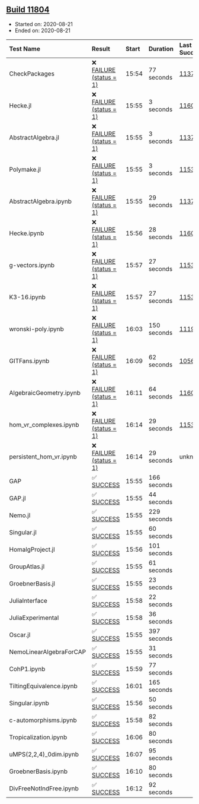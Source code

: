 ## [Build 11804](https://oscarci.mathematik.uni-kl.de/job/oscar/11804/)

* Started on: 2020-08-21
* Ended on: 2020-08-21

| Test Name    | Result | Start | Duration | Last Success | First Failure |
|:-------------|:-------|:------|:---------|:-------------|:--------------|
| CheckPackages | ❌ [FAILURE (status = 1)](https://oscarci.mathematik.uni-kl.de/job/oscar/11804/artifact/logs/build-11804/CheckPackages.log) | 15:54 | 77 seconds | [11376](https://oscarci.mathematik.uni-kl.de/job/oscar/11376/) | [11377](https://oscarci.mathematik.uni-kl.de/job/oscar/11377/) |
| Hecke.jl | ❌ [FAILURE (status = 1)](https://oscarci.mathematik.uni-kl.de/job/oscar/11804/artifact/logs/build-11804/Hecke.jl.log) | 15:55 | 3 seconds | [11602](https://oscarci.mathematik.uni-kl.de/job/oscar/11602/) | [11603](https://oscarci.mathematik.uni-kl.de/job/oscar/11603/) |
| AbstractAlgebra.jl | ❌ [FAILURE (status = 1)](https://oscarci.mathematik.uni-kl.de/job/oscar/11804/artifact/logs/build-11804/AbstractAlgebra.jl.log) | 15:55 | 3 seconds | [11376](https://oscarci.mathematik.uni-kl.de/job/oscar/11376/) | [11377](https://oscarci.mathematik.uni-kl.de/job/oscar/11377/) |
| Polymake.jl | ❌ [FAILURE (status = 1)](https://oscarci.mathematik.uni-kl.de/job/oscar/11804/artifact/logs/build-11804/Polymake.jl.log) | 15:55 | 3 seconds | [11532](https://oscarci.mathematik.uni-kl.de/job/oscar/11532/) | [11533](https://oscarci.mathematik.uni-kl.de/job/oscar/11533/) |
| AbstractAlgebra.ipynb | ❌ [FAILURE (status = 1)](https://oscarci.mathematik.uni-kl.de/job/oscar/11804/artifact/logs/build-11804/AbstractAlgebra.ipynb.log) | 15:55 | 29 seconds | [11376](https://oscarci.mathematik.uni-kl.de/job/oscar/11376/) | [11377](https://oscarci.mathematik.uni-kl.de/job/oscar/11377/) |
| Hecke.ipynb | ❌ [FAILURE (status = 1)](https://oscarci.mathematik.uni-kl.de/job/oscar/11804/artifact/logs/build-11804/Hecke.ipynb.log) | 15:56 | 28 seconds | [11602](https://oscarci.mathematik.uni-kl.de/job/oscar/11602/) | [11603](https://oscarci.mathematik.uni-kl.de/job/oscar/11603/) |
| g-vectors.ipynb | ❌ [FAILURE (status = 1)](https://oscarci.mathematik.uni-kl.de/job/oscar/11804/artifact/logs/build-11804/g-vectors.ipynb.log) | 15:57 | 27 seconds | [11532](https://oscarci.mathematik.uni-kl.de/job/oscar/11532/) | [11533](https://oscarci.mathematik.uni-kl.de/job/oscar/11533/) |
| K3-16.ipynb | ❌ [FAILURE (status = 1)](https://oscarci.mathematik.uni-kl.de/job/oscar/11804/artifact/logs/build-11804/K3-16.ipynb.log) | 15:57 | 27 seconds | [11532](https://oscarci.mathematik.uni-kl.de/job/oscar/11532/) | [11533](https://oscarci.mathematik.uni-kl.de/job/oscar/11533/) |
| wronski-poly.ipynb | ❌ [FAILURE (status = 1)](https://oscarci.mathematik.uni-kl.de/job/oscar/11804/artifact/logs/build-11804/wronski-poly.ipynb.log) | 16:03 | 150 seconds | [11192](https://oscarci.mathematik.uni-kl.de/job/oscar/11192/) | [11193](https://oscarci.mathematik.uni-kl.de/job/oscar/11193/) |
| GITFans.ipynb | ❌ [FAILURE (status = 1)](https://oscarci.mathematik.uni-kl.de/job/oscar/11804/artifact/logs/build-11804/GITFans.ipynb.log) | 16:09 | 62 seconds | [10566](https://oscarci.mathematik.uni-kl.de/job/oscar/10566/) | [10567](https://oscarci.mathematik.uni-kl.de/job/oscar/10567/) |
| AlgebraicGeometry.ipynb | ❌ [FAILURE (status = 1)](https://oscarci.mathematik.uni-kl.de/job/oscar/11804/artifact/logs/build-11804/AlgebraicGeometry.ipynb.log) | 16:11 | 64 seconds | [11602](https://oscarci.mathematik.uni-kl.de/job/oscar/11602/) | [11603](https://oscarci.mathematik.uni-kl.de/job/oscar/11603/) |
| hom_vr_complexes.ipynb | ❌ [FAILURE (status = 1)](https://oscarci.mathematik.uni-kl.de/job/oscar/11804/artifact/logs/build-11804/hom_vr_complexes.ipynb.log) | 16:14 | 29 seconds | [11532](https://oscarci.mathematik.uni-kl.de/job/oscar/11532/) | [11533](https://oscarci.mathematik.uni-kl.de/job/oscar/11533/) |
| persistent_hom_vr.ipynb | ❌ [FAILURE (status = 1)](https://oscarci.mathematik.uni-kl.de/job/oscar/11804/artifact/logs/build-11804/persistent_hom_vr.ipynb.log) | 16:14 | 29 seconds | unknown | unknown |
| GAP | ✅ [SUCCESS](https://oscarci.mathematik.uni-kl.de/job/oscar/11804/artifact/logs/build-11804/GAP.log) | 15:55 | 166 seconds |  |  |
| GAP.jl | ✅ [SUCCESS](https://oscarci.mathematik.uni-kl.de/job/oscar/11804/artifact/logs/build-11804/GAP.jl.log) | 15:55 | 44 seconds |  |  |
| Nemo.jl | ✅ [SUCCESS](https://oscarci.mathematik.uni-kl.de/job/oscar/11804/artifact/logs/build-11804/Nemo.jl.log) | 15:55 | 229 seconds |  |  |
| Singular.jl | ✅ [SUCCESS](https://oscarci.mathematik.uni-kl.de/job/oscar/11804/artifact/logs/build-11804/Singular.jl.log) | 15:55 | 60 seconds |  |  |
| HomalgProject.jl | ✅ [SUCCESS](https://oscarci.mathematik.uni-kl.de/job/oscar/11804/artifact/logs/build-11804/HomalgProject.jl.log) | 15:56 | 101 seconds |  |  |
| GroupAtlas.jl | ✅ [SUCCESS](https://oscarci.mathematik.uni-kl.de/job/oscar/11804/artifact/logs/build-11804/GroupAtlas.jl.log) | 15:55 | 61 seconds |  |  |
| GroebnerBasis.jl | ✅ [SUCCESS](https://oscarci.mathematik.uni-kl.de/job/oscar/11804/artifact/logs/build-11804/GroebnerBasis.jl.log) | 15:55 | 23 seconds |  |  |
| JuliaInterface | ✅ [SUCCESS](https://oscarci.mathematik.uni-kl.de/job/oscar/11804/artifact/logs/build-11804/JuliaInterface.log) | 15:58 | 22 seconds |  |  |
| JuliaExperimental | ✅ [SUCCESS](https://oscarci.mathematik.uni-kl.de/job/oscar/11804/artifact/logs/build-11804/JuliaExperimental.log) | 15:58 | 36 seconds |  |  |
| Oscar.jl | ✅ [SUCCESS](https://oscarci.mathematik.uni-kl.de/job/oscar/11804/artifact/logs/build-11804/Oscar.jl.log) | 15:55 | 397 seconds |  |  |
| NemoLinearAlgebraForCAP | ✅ [SUCCESS](https://oscarci.mathematik.uni-kl.de/job/oscar/11804/artifact/logs/build-11804/NemoLinearAlgebraForCAP.log) | 15:55 | 31 seconds |  |  |
| CohP1.ipynb | ✅ [SUCCESS](https://oscarci.mathematik.uni-kl.de/job/oscar/11804/artifact/logs/build-11804/CohP1.ipynb.log) | 15:59 | 77 seconds |  |  |
| TiltingEquivalence.ipynb | ✅ [SUCCESS](https://oscarci.mathematik.uni-kl.de/job/oscar/11804/artifact/logs/build-11804/TiltingEquivalence.ipynb.log) | 16:01 | 165 seconds |  |  |
| Singular.ipynb | ✅ [SUCCESS](https://oscarci.mathematik.uni-kl.de/job/oscar/11804/artifact/logs/build-11804/Singular.ipynb.log) | 15:56 | 50 seconds |  |  |
| c-automorphisms.ipynb | ✅ [SUCCESS](https://oscarci.mathematik.uni-kl.de/job/oscar/11804/artifact/logs/build-11804/c-automorphisms.ipynb.log) | 15:58 | 82 seconds |  |  |
| Tropicalization.ipynb | ✅ [SUCCESS](https://oscarci.mathematik.uni-kl.de/job/oscar/11804/artifact/logs/build-11804/Tropicalization.ipynb.log) | 16:06 | 80 seconds |  |  |
| uMPS(2,2,4)_0dim.ipynb | ✅ [SUCCESS](https://oscarci.mathematik.uni-kl.de/job/oscar/11804/artifact/logs/build-11804/uMPS-2-2-4-_0dim.ipynb.log) | 16:07 | 95 seconds |  |  |
| GroebnerBasis.ipynb | ✅ [SUCCESS](https://oscarci.mathematik.uni-kl.de/job/oscar/11804/artifact/logs/build-11804/GroebnerBasis.ipynb.log) | 16:10 | 80 seconds |  |  |
| DivFreeNotIndFree.ipynb | ✅ [SUCCESS](https://oscarci.mathematik.uni-kl.de/job/oscar/11804/artifact/logs/build-11804/DivFreeNotIndFree.ipynb.log) | 16:12 | 92 seconds |  |  |
